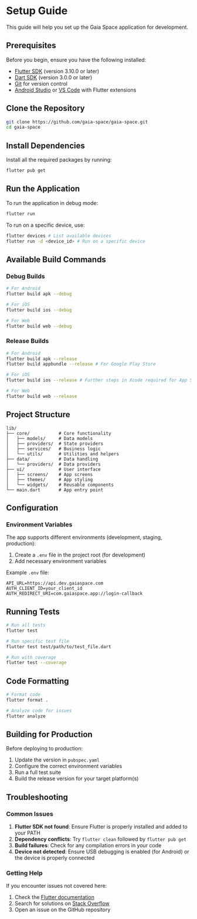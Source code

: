 # Setup Guide

This guide will help you set up the Gaia Space application for development.

## Prerequisites

Before you begin, ensure you have the following installed:

- [Flutter SDK](https://flutter.dev/docs/get-started/install) (version 3.10.0 or later)
- [Dart SDK](https://dart.dev/get-dart) (version 3.0.0 or later)
- [Git](https://git-scm.com/downloads) for version control
- [Android Studio](https://developer.android.com/studio) or [VS Code](https://code.visualstudio.com/) with Flutter extensions

## Clone the Repository

```bash
git clone https://github.com/gaia-space/gaia-space.git
cd gaia-space
```

## Install Dependencies

Install all the required packages by running:

```bash
flutter pub get
```

## Run the Application

To run the application in debug mode:

```bash
flutter run
```

To run on a specific device, use:

```bash
flutter devices # List available devices
flutter run -d <device_id> # Run on a specific device
```

## Available Build Commands

### Debug Builds

```bash
# For Android
flutter build apk --debug

# For iOS
flutter build ios --debug

# For Web
flutter build web --debug
```

### Release Builds

```bash
# For Android
flutter build apk --release
flutter build appbundle --release # For Google Play Store

# For iOS
flutter build ios --release # Further steps in Xcode required for App Store

# For Web
flutter build web --release
```

## Project Structure

```
lib/
├── core/           # Core functionality
│   ├── models/     # Data models
│   ├── providers/  # State providers
│   ├── services/   # Business logic
│   └── utils/      # Utilities and helpers
├── data/           # Data handling
│   └── providers/  # Data providers
├── ui/             # User interface
│   ├── screens/    # App screens
│   ├── themes/     # App styling
│   └── widgets/    # Reusable components
└── main.dart       # App entry point
```

## Configuration

### Environment Variables

The app supports different environments (development, staging, production):

1. Create a `.env` file in the project root (for development)
2. Add necessary environment variables

Example `.env` file:

```
API_URL=https://api.dev.gaiaspace.com
AUTH_CLIENT_ID=your_client_id
AUTH_REDIRECT_URI=com.gaiaspace.app://login-callback
```

## Running Tests

```bash
# Run all tests
flutter test

# Run specific test file
flutter test test/path/to/test_file.dart

# Run with coverage
flutter test --coverage
```

## Code Formatting

```bash
# Format code
flutter format .

# Analyze code for issues
flutter analyze
```

## Building for Production

Before deploying to production:

1. Update the version in `pubspec.yaml`
2. Configure the correct environment variables
3. Run a full test suite
4. Build the release version for your target platform(s)

## Troubleshooting

### Common Issues

1. **Flutter SDK not found**: Ensure Flutter is properly installed and added to your PATH
2. **Dependency conflicts**: Try `flutter clean` followed by `flutter pub get`
3. **Build failures**: Check for any compilation errors in your code
4. **Device not detected**: Ensure USB debugging is enabled (for Android) or the device is properly connected

### Getting Help

If you encounter issues not covered here:

1. Check the [Flutter documentation](https://flutter.dev/docs)
2. Search for solutions on [Stack Overflow](https://stackoverflow.com/questions/tagged/flutter)
3. Open an issue on the GitHub repository